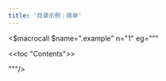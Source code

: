 ```yaml
---
title: '目录示例：简单'
---
```


<$macrocall $name=".example" n="1"
eg="""<div class="tc-table-of-contents">
<<toc "Contents">>
</div>"""/>
